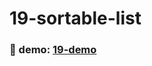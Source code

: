 # 19-sortable-list

### :eyes: demo: [19-demo](http://47.98.249.108:3001/19-sortable-list/index.html)
